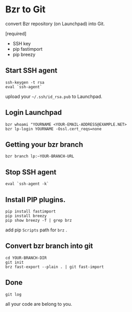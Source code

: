 # Bzr to Git

convert Bzr repository (on Launchpad) into Git.

[required]
- SSH key
- pip fastimport
- pip breezy

## Start SSH agent

```
ssh-keygen -t rsa
eval `ssh-agent`
```

upload your `~/.ssh/id_rsa.pub` to Launchpad.

## Login Launchpad

```
bzr whoami "YOURNAME <YOUR-EMAIL-ADDRESS@EXAMPLE.NET>
bzr lp-login YOURNAME -Ossl.cert_reqs=none
```

## Getting your bzr branch

```
bzr branch lp:~YOUR-BRANCH-URL
```

## Stop SSH agent

```
eval `ssh-agent -k`
```

## Install PIP plugins.

```
pip install fastimport
pip install breezy
pip show breezy -f | grep brz
```

add pip `Scripts` path for `brz` .

## Convert bzr branch into git

```
cd YOUR-BRANCH-DIR
git init
brz fast-export --plain . | git fast-import
```

## Done

```
git log
```

all your code are belong to you.
